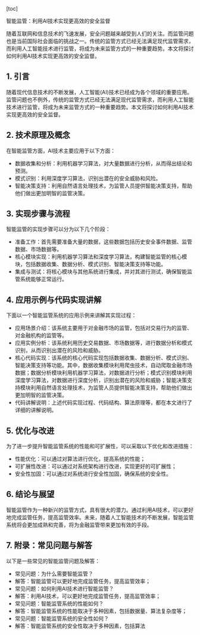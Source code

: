 
[toc]                    
                
                
智能监管：利用AI技术实现更高效的安全监督

随着互联网和信息技术的飞速发展，安全问题越来越受到人们的关注。而监管问题也是当前国际社会面临的挑战之一。传统的监管方式已经无法满足现代监管需求，而利用人工智能技术进行监管，将成为未来监管方式的一种重要趋势。本文将探讨如何利用AI技术实现更高效的安全监督。

## 1. 引言

随着现代信息技术的不断发展，人工智能(AI)技术已经成为各个领域的重要应用。监管问题也不例外，传统的监管方式已经无法满足现代监管需求，而利用人工智能技术进行监管，将成为未来监管方式的一种重要趋势。本文将探讨如何利用AI技术实现更高效的安全监督。

## 2. 技术原理及概念

在智能监管方面，AI技术主要应用于以下方面：

- 数据收集和分析：利用机器学习算法，对大量数据进行分析，从而得出结论和预测。
- 模式识别：利用深度学习算法，识别出潜在的安全威胁和风险。
- 智能决策支持：利用自然语言处理技术，为监管人员提供智能决策支持，帮助他们做出更加明智的监管决策。

## 3. 实现步骤与流程

智能监管的实现步骤可以分为以下几个阶段：

- 准备工作：首先需要准备大量的数据，这些数据包括历史安全事件数据、监管数据、市场数据等。
- 核心模块实现：利用机器学习算法和深度学习算法，构建智能监管的核心模块，包括数据收集、数据分析、模式识别、智能决策支持等功能。
- 集成与测试：将核心模块与其他系统进行集成，并对其进行测试，确保智能监管系统能够正常运行。

## 4. 应用示例与代码实现讲解

下面以一个智能监管系统的应用示例来讲解其实现过程：

- 应用场景介绍：该系统主要用于对金融市场的监管，包括对交易行为的监管、对金融机构的监管等。
- 应用实例分析：该系统利用历史交易数据、市场数据等，进行数据分析和模式识别，从而识别出潜在的风险和威胁。
- 核心代码实现：该系统的核心代码实现包括数据收集、数据分析、模式识别、智能决策支持等功能。其中，数据收集模块利用爬虫技术，自动爬取金融市场数据；数据分析模块利用机器学习算法，对数据进行分析；模式识别模块利用深度学习算法，对数据进行深度分析，识别出潜在的风险和威胁；智能决策支持模块利用自然语言处理技术，为监管人员提供智能决策支持，帮助他们做出更加明智的监管决策。
- 代码讲解说明：上述代码实现过程、代码结构、算法原理等，都在本文进行了详细的讲解说明。

## 5. 优化与改进

为了进一步提升智能监管系统的性能和可扩展性，可以采取以下优化和改进措施：

- 性能优化：可以通过对算法进行优化，提高系统的性能；
- 可扩展性改进：可以通过对系统架构进行改进，实现更好的可扩展性；
- 安全性加固：可以通过对系统进行安全性加固，确保系统的安全性。

## 6. 结论与展望

智能监管作为一种新兴的监管方式，具有很大的潜力。通过利用AI技术，可以更好地完成监管任务，提高监管效率。未来，随着人工智能技术的不断发展，智能监管系统将会更加成熟和完善，将为金融监管带来更加有效的手段。

## 7. 附录：常见问题与解答

以下是一些常见的智能监管问题及解答：

- 常见问题：为什么需要智能监管？
- 解答：智能监管可以更好地完成监管任务，提高监管效率；
- 常见问题：如何利用AI技术进行智能监管？
- 解答：利用AI技术，可以更好地完成监管任务，提高监管效率；
- 常见问题：智能监管系统的性能如何？
- 解答：智能监管系统的性能取决于多种因素，包括数据量、算法复杂度等；
- 常见问题：智能监管系统的安全性如何？
- 解答：智能监管系统的安全性取决于多种因素，包括算法

